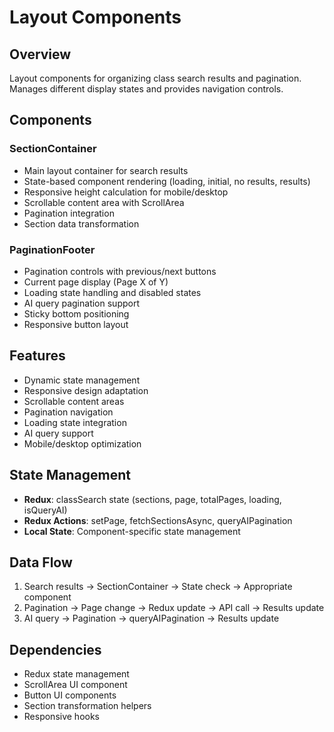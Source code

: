 # Layout Components

## Overview

Layout components for organizing class search results and pagination. Manages different display states and provides navigation controls.

## Components

### SectionContainer

- Main layout container for search results
- State-based component rendering (loading, initial, no results, results)
- Responsive height calculation for mobile/desktop
- Scrollable content area with ScrollArea
- Pagination integration
- Section data transformation

### PaginationFooter

- Pagination controls with previous/next buttons
- Current page display (Page X of Y)
- Loading state handling and disabled states
- AI query pagination support
- Sticky bottom positioning
- Responsive button layout

## Features

- Dynamic state management
- Responsive design adaptation
- Scrollable content areas
- Pagination navigation
- Loading state integration
- AI query support
- Mobile/desktop optimization

## State Management

- **Redux**: classSearch state (sections, page, totalPages, loading, isQueryAI)
- **Redux Actions**: setPage, fetchSectionsAsync, queryAIPagination
- **Local State**: Component-specific state management

## Data Flow

1. Search results → SectionContainer → State check → Appropriate component
2. Pagination → Page change → Redux update → API call → Results update
3. AI query → Pagination → queryAIPagination → Results update

## Dependencies

- Redux state management
- ScrollArea UI component
- Button UI components
- Section transformation helpers
- Responsive hooks
